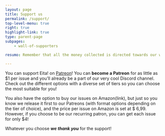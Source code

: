 ```yaml
---
layout: page 
title: Support us
permalink: /support/
top-level-menu: true
right: true
highlight-link: true
type: parent-page
subpages: 
    - wall-of-supporters

resumo: Remember that all the money collected is directed towards our writer’s payments (and other small fees). You can learn a little more about it on our Patreon page.

---
```


You can support Eita! on [Patreon](https://www.patreon.com/EitaMagSFF)! You can **become a Patreon** for as little as $1 per issue and you’ll already be a part of our very cool Discord channel. Check out the different options with a diverse set of tiers so you can choose the most suitable for you!

You also have the option to buy our issues on Amazon(link), but just so you know we release it first to our Patreons (with format options depending on the tier of choice), and the price per issue on Amazon is set at $ 6,99. However, if you choose to be our recurring patron, you can get each issue for only $4!

Whatever you choose ***we thank you*** for the support!

